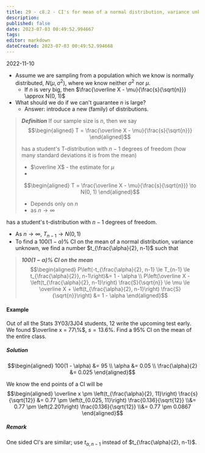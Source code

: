 ```yaml
---
title: 29 - c8.2 - CI's for mean of a normal distribution, variance unknown.md
description:
published: false
date: 2023-07-03 00:49:52.994667
tags:
editor: markdown
dateCreated: 2023-07-03 00:49:52.994668
---
```


2022-11-10

- Assume we are sampling from a population which we know is normally distributed, $N(\mu, \sigma^2)$, where we know neither $\sigma^2$ nor $\mu$.
    - If $n$ is very big, then $\frac{\overline X - \mu}{\frac{s}{\sqrt{n}}} \approx N(0, 1)$
- What should we do if we can't guarantee $n$ is large?
    - Answer: introduce a new (family) of distributions.

> ***Definition***
> If our sample size is $n$, then we say
> $$\begin{aligned}
>     T = \frac{\overline X - \mu}{\frac{s}{\sqrt{n}}}
> \end{aligned}$$
> 
> has a student's T-distribution with $n-1$ degrees of freedom (how many standard deviations it is from the mean)
> - $\overline X$ - the estimate for $\mu$
> - 
> 
> $$\begin{aligned}
>     T = \frac{\overline X - \mu}{\frac{s}{\sqrt{n}}} \to N(0, 1)
> \end{aligned}$$
> - Depends only on $n$
> - as $n \to \infty$

has a student's t-distribution with $n-1$ degrees of freedom.
- As $n \to \infty$, $T_{n-1} \to N(0, 1)$
- To find a $100(1 - \alpha)\%$ CI on the mean of a normal distribution, variance unknown, we find a number $t_{\frac{\alpha}{2}, n-1}$ such that
> ***$100(1 - \alpha)\%$ CI on the mean***
> $$\begin{aligned}
>     P\left(-t_{\frac{\alpha}{2}, n-1} \le T_{n-1} \le t_{\frac{\alpha}{2}}, n-1\right)&= 1 - \alpha \\
>     P\left(\overline X - \left(t_{\frac{\alpha}{2}, n-1}\right) \frac{S}{\sqrt{n}} \le \mu \le \overline X + \left(t_{\frac{\alpha}{2}, n-1}\right) \frac{S}{\sqrt{n}}\right) &= 1 - \alpha
> \end{aligned}$$

#### Example
Out of all the Stats 3Y03/3J04 students, 12 write the upcoming test early. We found $\overline x = 77\%$, $s = 13.6\%$. Find a $95\%$ CI on the mean of the entire class.

##### Solution
$$\begin{aligned}
    100(1 - \alpha) &= 95 \\
    \alpha &= 0.05 \\
    \frac{\alpha}{2} &= 0.025
\end{aligned}$$

We know the end points of a CI will be
$$\begin{aligned}
    \overline x \pm \left(t_{\frac{\alpha}{2}, 11}\right) \frac{s}{\sqrt{12}} 
    &= 
        0.77 \pm \left(t_{0.025, 11}\right) \frac{0.136}{\sqrt{12}}
    \\&= 
        0.77 \pm \left(2.201\right) \frac{0.136}{\sqrt{12}}
    \\&=
        0.77 \pm 0.0867
\end{aligned}$$

##### Remark
One sided CI's are similar; use $t_{\alpha, n-1}$ instead of $t_{\frac{\alpha}{2}, n-1}$.

